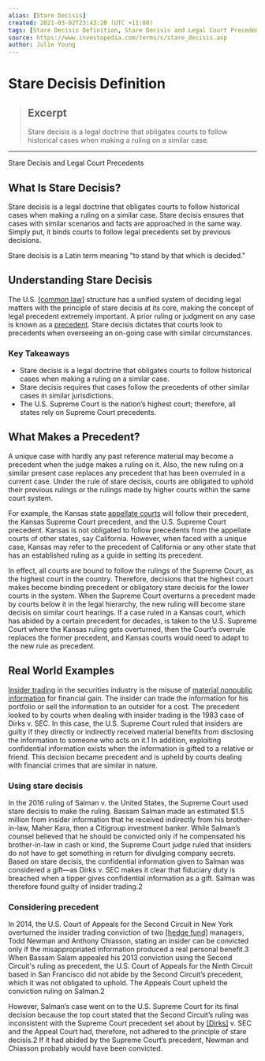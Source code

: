 ```yaml
---
alias: [Stare Decisis]
created: 2021-03-02T23:43:20 (UTC +11:00)
tags: [Stare Decisis Definition, Stare Decisis and Legal Court Precedents]
source: https://www.investopedia.com/terms/s/stare_decisis.asp
author: Julie Young
---
```


# Stare Decisis Definition

> ## Excerpt
> Stare decisis is a legal doctrine that obligates courts to follow historical cases when making a ruling on a similar case.

---

Stare Decisis and Legal Court Precedents
## What Is Stare Decisis?

Stare decisis is a legal doctrine that obligates courts to follow historical cases when making a ruling on a similar case. Stare decisis ensures that cases with similar scenarios and facts are approached in the same way. Simply put, it binds courts to follow legal precedents set by previous decisions.

Stare decisis is a Latin term meaning "to stand by that which is decided."

## Understanding Stare Decisis

The U.S. [[common law]](https://www.investopedia.com/terms/c/common-law.asp) structure has a unified system of deciding legal matters with the principle of stare decisis at its core, making the concept of legal precedent extremely important. A prior ruling or judgment on any case is known as a [precedent](https://www.investopedia.com/terms/c/condition-precedent.asp). Stare decisis dictates that courts look to precedents when overseeing an on-going case with similar circumstances.

### Key Takeaways

-   Stare decisis is a legal doctrine that obligates courts to follow historical cases when making a ruling on a similar case.
-   Stare decisis requires that cases follow the precedents of other similar cases in similar jurisdictions.
-   The U.S. Supreme Court is the nation’s highest court; therefore, all states rely on Supreme Court precedents.

## What Makes a Precedent?

A unique case with hardly any past reference material may become a precedent when the judge makes a ruling on it. Also, the new ruling on a similar present case replaces any precedent that has been overruled in a current case. Under the rule of stare decisis, courts are obligated to uphold their previous rulings or the rulings made by higher courts within the same court system.

For example, the Kansas state [appellate courts](https://www.investopedia.com/terms/a/appellate-courts.asp) will follow their precedent, the Kansas Supreme Court precedent, and the U.S. Supreme Court precedent. Kansas is not obligated to follow precedents from the appellate courts of other states, say California. However, when faced with a unique case, Kansas may refer to the precedent of California or any other state that has an established ruling as a guide in setting its precedent.

In effect, all courts are bound to follow the rulings of the Supreme Court, as the highest court in the country. Therefore, decisions that the highest court makes become binding precedent or obligatory stare decisis for the lower courts in the system. When the Supreme Court overturns a precedent made by courts below it in the legal hierarchy, the new ruling will become stare decisis on similar court hearings. If a case ruled in a Kansas court, which has abided by a certain precedent for decades, is taken to the U.S. Supreme Court where the Kansas ruling gets overturned, then the Court’s overrule replaces the former precedent, and Kansas courts would need to adapt to the new rule as precedent.

## Real World Examples

[Insider trading](https://www.investopedia.com/terms/i/insidertrading.asp) in the securities industry is the misuse of [material nonpublic information](https://www.investopedia.com/terms/m/materialinsiderinformation.asp) for financial gain. The insider can trade the information for his portfolio or sell the information to an outsider for a cost. The precedent looked to by courts when dealing with insider trading is the 1983 case of Dirks v. SEC. In this case, the U.S. Supreme Court ruled that insiders are guilty if they directly or indirectly received material benefits from disclosing the information to someone who acts on it.1 In addition, exploiting confidential information exists when the information is gifted to a relative or friend. This decision became precedent and is upheld by courts dealing with financial crimes that are similar in nature.

### Using stare decisis

In the 2016 ruling of Salman v. the United States, the Supreme Court used stare decisis to make the ruling. Bassam Salman made an estimated $1.5 million from insider information that he received indirectly from his brother-in-law, Maher Kara, then a Citigroup investment banker. While Salman’s counsel believed that he should be convicted only if he compensated his brother-in-law in cash or kind, the Supreme Court judge ruled that insiders do not have to get something in return for divulging company secrets. Based on stare decisis, the confidential information given to Salman was considered a gift—as Dirks v. SEC makes it clear that fiduciary duty is breached when a tipper gives confidential information as a gift. Salman was therefore found guilty of insider trading.2

### Considering precedent

In 2014, the U.S. Court of Appeals for the Second Circuit in New York overturned the insider trading conviction of two [[hedge fund]](https://www.investopedia.com/terms/h/hedgefund.asp) managers, Todd Newman and Anthony Chiasson, stating an insider can be convicted only if the misappropriated information produced a real personal benefit.3 When Bassam Salam appealed his 2013 conviction using the Second Circuit's ruling as precedent, the U.S. Court of Appeals for the Ninth Circuit based in San Francisco did not abide by the Second Circuit’s precedent, which it was not obligated to uphold. The Appeals Court upheld the conviction ruling on Salman.2

However, Salman’s case went on to the U.S. Supreme Court for its final decision because the top court stated that the Second Circuit’s ruling was inconsistent with the Supreme Court precedent set about by [[Dirks]](https://www.investopedia.com/terms/d/dirks-test.asp) v. SEC and the Appeal Court had, therefore, not adhered to the principle of stare decisis.2 If it had abided by the Supreme Court’s precedent, Newman and Chiasson probably would have been convicted.
